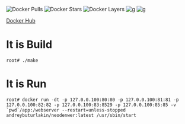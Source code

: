 ![Docker Pulls](https://img.shields.io/docker/pulls/andreybuturlakin/neodenwer.svg?style=popout)
![Docker Stars](https://img.shields.io/docker/stars/andreybuturlakin/neodenwer.svg?style=popout)
![Docker Layers](https://img.shields.io/microbadger/layers/andreybuturlakin/neodenwer.svg?style=popout)
![g](https://img.shields.io/microbadger/image-size/andreybuturlakin/neodenwer/latest.svg?style=popout)
![g](https://img.shields.io/docker/cloud/build/andreybuturlakin/neodenwer:v1.0.svg)

[Docker Hub](https://hub.docker.com/r/andreybuturlakin/neodenwer)

# It is Build

```
root# ./make
```

# It is Run

```
root# docker run -dt -p 127.0.0.100:80:80 -p 127.0.0.100:81:81 -p 127.0.0.100:82:82 -p 127.0.0.100:83:8529 -p 127.0.0.100:85:85 -v `pwd`/app:/webserver --restart=unless-stopped  andreybuturlakin/neodenwer:latest /usr/sbin/start
```
